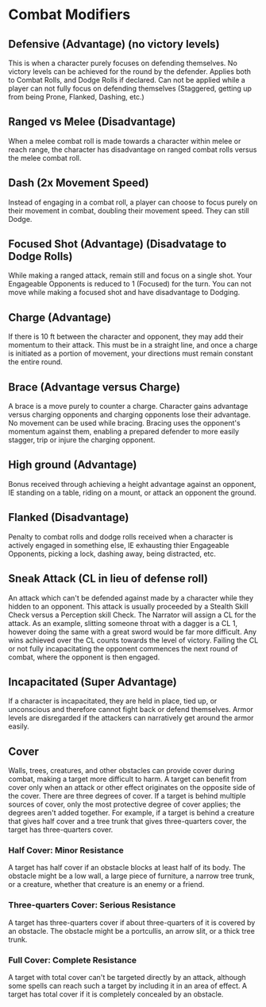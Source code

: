 # Combat Modifiers

## Defensive (Advantage) (no victory levels)

This is when a character purely focuses on defending themselves. No victory levels can be achieved for the round by the defender. Applies both to Combat Rolls, and Dodge Rolls if declared. Can not be applied while a player can not fully focus on defending themselves (Staggered, getting up from being Prone, Flanked, Dashing, etc.)

## Ranged vs Melee (Disadvantage)

When a melee combat roll is made towards a character within melee or reach range, the character has disadvantage on ranged combat rolls versus the melee combat roll.

## Dash (2x Movement Speed)

Instead of engaging in a combat roll, a player can choose to focus purely on their movement in combat, doubling their movement speed. They can still Dodge.

## Focused Shot (Advantage) (Disadvatage to Dodge Rolls)

While making a ranged attack, remain still and focus on a single shot. Your Engageable Opponents is reduced to 1 (Focused) for the turn. You can not move while making a focused shot and have disadvantage to Dodging.

## Charge (Advantage)

If there is 10 ft between the character and opponent, they may add their momentum to their attack. This must be in a straight line, and once a charge is initiated as a portion of movement, your directions must remain constant the entire round.

## Brace (Advantage versus Charge)

A brace is a move purely to counter a charge. Character gains advantage versus charging opponents and charging opponents lose their advantage. No movement can be used while bracing. Bracing uses the opponent's momentum against them, enabling a prepared defender to more easily stagger, trip or injure the charging opponent.

## High ground (Advantage)

Bonus received through achieving a height advantage against an opponent, IE standing on a table, riding on a mount, or attack an opponent the ground.

## Flanked (Disadvantage)

Penalty to combat rolls and dodge rolls received when a character is actively engaged in something else, IE exhausting thier Engageable Opponents, picking a lock, dashing away, being distracted, etc.

## Sneak Attack (CL in lieu of defense roll)

An attack which can't be defended against made by a character while they hidden to an opponent. This attack is usually proceeded by a Stealth Skill Check versus a Perception skill Check. The Narrator will assign a CL for the attack. As an example, slitting someone throat with a dagger is a CL 1, however doing the same with a great sword would be far more difficult. Any wins achieved over the CL counts towards the level of victory. Failing the CL or not fully incapacitating the opponent commences the next round of combat, where the opponent is then engaged.

## Incapacitated (Super Advantage)

If a character is incapacitated, they are held in place, tied up, or unconscious and therefore cannot fight back or defend themselves. Armor levels are disregarded if the attackers can narratively get around the armor easily.

## Cover

Walls, trees, creatures, and other obstacles can provide cover during combat, making a target more difficult to harm. A target can benefit from cover only when an attack or other effect originates on the opposite side of the cover.
There are three degrees of cover. If a target is behind multiple sources of cover, only the most protective degree of cover applies; the degrees aren't added together. For example, if a target is behind a creature that gives half cover and a tree trunk that gives three-quarters cover, the target has three-quarters cover.

### Half Cover: Minor Resistance

A target has half cover if an obstacle blocks at least half of its body. The obstacle might be a low wall, a large piece of furniture, a narrow tree trunk, or a creature, whether that creature is an enemy or a friend.

### Three-quarters Cover: Serious Resistance

A target has three-quarters cover if about three-quarters of it is covered by an obstacle. The obstacle might be a portcullis, an arrow slit, or a thick tree trunk.

### Full Cover: Complete Resistance

A target with total cover can't be targeted directly by an attack, although some spells can reach such a target by including it in an area of effect. A target has total cover if it is completely concealed by an obstacle.
